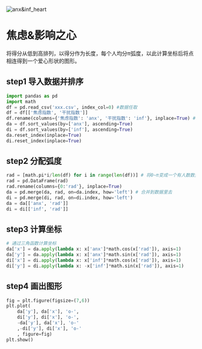 ![anx&inf_heart](https://github.com/WXLabs-Data/Data_Analysis_Visualization/blob/main/Visualization/anx%26inf_heart.png)
# 焦虑&影响之心
将得分从低到高排列，以得分作为长度，每个人均分π弧度，以此计算坐标后将点相连得到一个爱心形状的图形。

## step1 导入数据并排序
```python
import pandas as pd
import math
df = pd.read_csv('xxx.csv', index_col=0) #数据任取
df = df[['焦虑指数', '干扰指数']]
df.rename(columns={'焦虑指数': 'anx', '干扰指数': 'inf'}, inplace=True) # 为了方便改个名字
da = df.sort_values(by=['anx'], ascending=True)
di = df.sort_values(by=['inf'], ascending=True)
da.reset_index(inplace=True)
di.reset_index(inplace=True)
```
## step2 分配弧度
```python
rad = [math.pi*i/len(df) for i in range(len(df))] # 将0~π变成一个有人数数量的等差数列，每一项就是每个人的弧度
rad = pd.DataFrame(rad)
rad.rename(columns={0:'rad'}, inplace=True)
da = pd.merge(da, rad, on=da.index, how='left') # 合并到数据里去
di = pd.merge(di, rad, on=di.index, how='left')
da = da[['anx', 'rad']]
di = di[['inf', 'rad']]
```
## step3 计算坐标
```python
# 通过三角函数计算坐标
da['x'] = da.apply(lambda x: x['anx']*math.cos(x['rad']), axis=1)
da['y'] = da.apply(lambda x: x['anx']*math.sin(x['rad']), axis=1)
di['x'] = di.apply(lambda x: x['inf']*math.cos(x['rad']), axis=1)
di['y'] = di.apply(lambda x: -x['inf']*math.sin(x['rad']), axis=1)
```
## step4 画出图形
```python
fig = plt.figure(figsize=(7,6))
plt.plot(
    da['y'], da['x'], 'o-',
    di['y'], di['x'], 'o-',
    -da['y'], da['x'], 'o-'
    ,-di['y'], di['x'], 'o-'
    , figure=fig)
plt.show()
```
